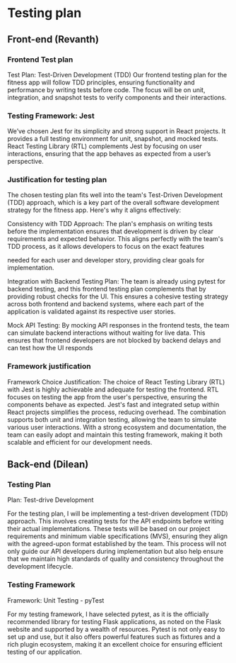 # Testing plan
## Front-end (Revanth)
### Frontend Test plan

Test Plan: Test-Driven Development (TDD)
Our frontend testing plan for the fitness app will follow TDD principles, ensuring functionality and performance by
 writing tests before code. The focus will be on unit, integration, and snapshot tests to verify components and their interactions.

### Testing Framework: Jest

We’ve chosen Jest for its simplicity and strong support in React projects. It provides a full testing environment for unit,
 snapshot, and mocked tests. React Testing Library (RTL) complements Jest by focusing on user interactions, ensuring that the
  app behaves as expected from a user’s perspective.

### Justification for testing plan

The chosen testing plan fits well into the team's Test-Driven Development (TDD) approach, which is a key part of the overall
 software development strategy for the fitness app. Here's why it aligns effectively:

Consistency with TDD Approach:
The plan's emphasis on writing tests before the implementation ensures that development is driven by clear requirements and
 expected behavior. This aligns perfectly with the team's TDD process, as it allows developers to focus on the exact features 
 
 needed for each user and developer story, providing clear goals for implementation.

Integration with Backend Testing Plan:
The team is already using pytest for backend testing, and this frontend testing plan complements that by providing robust checks 
for the UI. This ensures a cohesive testing strategy across both frontend and backend systems, where each part of the application 
is validated against its respective user stories.

Mock API Testing:
By mocking API responses in the frontend tests, the team can simulate backend interactions without waiting for live data. This ensures
 that frontend developers are not blocked by backend delays and can test how the UI responds
 
### Framework justification
Framework Choice Justification:
The choice of React Testing Library (RTL) with Jest is highly achievable and adequate for testing the frontend.
 RTL focuses on testing the app from the user's perspective, ensuring the components behave as expected. 
 Jest's fast and integrated setup within React projects simplifies the process, reducing overhead. 
 The combination supports both unit and integration testing, allowing the team to simulate various user interactions. 
 With a strong ecosystem and documentation, the team can easily adopt and maintain this testing framework, making it both scalable 
 and efficient for our development needs.


## Back-end (Dilean)

### Testing Plan
 
Plan: Test-drive Development

For the testing plan, I will be implementing a test-driven development (TDD) approach.
 This involves creating tests for the API endpoints before writing their actual implementations.
  These tests will be based on our project requirements and minimum viable specifications (MVS), 
  ensuring they align with the agreed-upon format established by the team. 
  This process will not only guide our API developers during implementation but also help ensure that 
  we maintain high standards of quality and consistency throughout the development lifecycle.

### Testing Framework

Framework: Unit Testing - pyTest

For my testing framework, I have selected pytest, as it is the officially recommended library for testing 
Flask applications, as noted on the Flask website and supported by a wealth of resources. 
Pytest is not only easy to set up and use, but it also offers powerful features such as fixtures and a rich plugin ecosystem,
 making it an excellent choice for ensuring efficient testing of our application.
